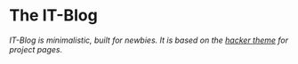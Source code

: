 # The IT-Blog

*IT-Blog is minimalistic, built for newbies. It is based on the [hacker theme](https://github.com/pages-themes/hacker) for project pages.*

